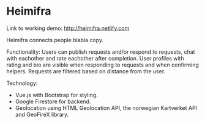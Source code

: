 # Heimifra

Link to working demo: http://heimifra.netlify.com

Heimifra connects people blabla copy.

Functionality:
Users can publish requests and/or respond to requests, chat with eachother and rate eachother after completion.
User profiles with rating and bio are visible when responding to requests and when confirming helpers.
Requests are filtered based on distance from the user.

Technology:
- Vue.js with Bootstrap for styling.
- Google Firestore for backend.
- Geolocation using HTML Geolocation API, the norwegian Kartverket API and GeoFireX library.
